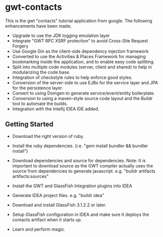 gwt-contacts
============

This is the gwt "contacts" tutorial application from google. The following
enhancements have been made;

* Upgrade to use the JDK logging emulation layer
* Integrate "GWT RPC XSRF protection" to avoid Cross-Site Request Forgery
* Use Google Gin as the client-side dependency injection framework
* Converted to use the Activities & Places Framework for managing bookmarking
  inside the application, and to enable easy code splitting.
* Split into multiple code modules (server, client and shared) to help in
  modularizing the code base.
* Integration of checkstyle rules to help enforce good styles.
* Conversion of the server-side to use EJBs for the service layer and JPA for
  the persistence layer.
* Convert to using Domgen to generate service/event/entity boilerplate.
* Conversion to using a maven-style source code layout and the Buildr tool to
  automate the builds.
* Integration with the Intellij IDEA IDE added.

Getting Started
---------------

* Download the right version of ruby.

* Install the ruby dependencies. (i.e. "gem install bundler && bundler install")

* Download dependencies and source for dependencies. Note: It is important
  to download source as the GWT compiler actually uses the source from
  dependencies to generate javascript. e.g. "buildr artifacts artifacts:sources"

* Install the GWT and GlassFish Integration plugins into IDEA

* Generate IDEA project files. e.g. "buildr idea"

* Download and install GlassFish 3.1.2.2 or later.

* Setup GlassFish configuration in IDEA and make sure it deploys the contacts
  artifact when it starts up.

* Learn and perform magic.


